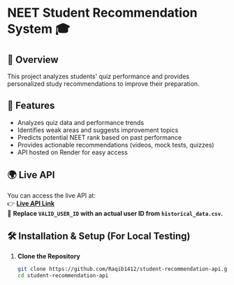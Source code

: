 # NEET Student Recommendation System 🎓

## 📌 Overview
This project analyzes students' quiz performance and provides personalized study recommendations to improve their preparation.

## 🚀 Features
- Analyzes quiz data and performance trends
- Identifies weak areas and suggests improvement topics
- Predicts potential NEET rank based on past performance
- Provides actionable recommendations (videos, mock tests, quizzes)
- API hosted on Render for easy access

## 🌍 Live API
You can access the live API at:  
👉 **[Live API Link](https://student-recommendation-apipython-app-py.onrender.com/recommend?user_id=VALID_USER_ID)**  
📌 **Replace `VALID_USER_ID` with an actual user ID from `historical_data.csv`.**  

## 🛠 Installation & Setup (For Local Testing)
1. **Clone the Repository**  
   ```bash
   git clone https://github.com/Raqib1412/student-recommendation-api.git
   cd student-recommendation-api
